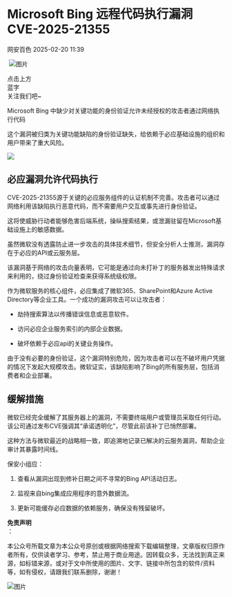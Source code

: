 #  Microsoft Bing 远程代码执行漏洞 CVE-2025-21355   
 网安百色   2025-02-20 11:39  
  
 ![图片](https://mmbiz.qpic.cn/mmbiz_png/1QIbxKfhZo5lNbibXUkeIxDGJmD2Md5vK9ZGS15PBzhF8gRBMk6V7TXMVsSxyqn3vpLuXTg82nHzLRYicg7QtVJQ/640?wx_fmt=other&from=appmsg&wxfrom=5&wx_lazy=1&wx_co=1&tp=webp "")  
  
点击上方  
蓝字  
关注我们吧~  
  
Microsoft Bing 中缺少对关键功能的身份验证允许未经授权的攻击者通过网络执行代码  
  
这个漏洞被归类为关键功能缺陷的身份验证缺失，给依赖于必应基础设施的组织和用户带来了重大风险。  
  
![](https://mmbiz.qpic.cn/mmbiz_jpg/1QIbxKfhZo4HoHUl8mNTsCaNyFDCmbXNUw1doyFsK2e9oh3rz5648AY7l4VJoia8xgv57uqobqk7icSic6lYKWeeg/640?wx_fmt=jpeg&from=appmsg "")  
  
## 必应漏洞允许代码执行  
  
CVE-2025-21355源于关键的必应服务组件的认证机制不完善。攻击者可以通过网络利用该缺陷执行恶意代码，而不需要用户交互或事先进行身份验证。  
  
这将使威胁行动者能够危害后端系统，操纵搜索结果，或泄漏驻留在Microsoft基础设施上的敏感数据。  
  
虽然微软没有透露防止进一步攻击的具体技术细节，但安全分析人士推测，漏洞存在于必应的API或云服务层。  
  
该漏洞基于网络的攻击向量表明，它可能是通过向未打补丁的服务器发出特殊请求来利用的，绕过身份验证检查来获得系统级权限。  
  
作为微软服务的核心组件，必应集成了微软365、SharePoint和Azure Active Directory等企业工具。一个成功的漏洞攻击可以让攻击者：  
- 劫持搜索算法以传播错误信息或恶意软件。  
  
- 访问必应企业服务索引的内部企业数据。  
  
- 破坏依赖于必应api的关键业务操作。  
  
由于没有必要的身份验证，这个漏洞特别危险，因为攻击者可以在不破坏用户凭据的情况下发起大规模攻击。微软证实，该缺陷影响了Bing的所有服务层，包括消费者和企业部署。  
## 缓解措施  
  
微软已经完全缓解了其服务器上的漏洞，不需要终端用户或管理员采取任何行动。该公司通过发布CVE强调其“承诺透明化”，尽管此前该补丁已悄然部署。  
  
这种方法与微软最近的战略相一致，即追溯地记录已解决的云服务漏洞，帮助企业审计其暴露时间线。  
  
保安小组应：  
1. 查看从漏洞出现到修补日期之间不寻常的Bing API活动日志。  
  
1. 监视来自bing集成应用程序的意外数据流。  
  
1. 更新可能缓存必应数据的依赖服务，确保没有残留破坏。  
  
**免责声明**  
：  
  
本公众号所载文章为本公众号原创或根据网络搜索下载编辑整理，文章版权归原作者所有，仅供读者学习、参考，禁止用于商业用途。因转载众多，无法找到真正来源，如标错来源，或对于文中所使用的图片、文字、链接中所包含的软件/资料等，如有侵权，请跟我们联系删除，谢谢！  
  
![图片](https://mmbiz.qpic.cn/mmbiz_jpg/1QIbxKfhZo5lNbibXUkeIxDGJmD2Md5vKicbNtIkdNvibicL87FjAOqGicuxcgBuRjjolLcGDOnfhMdykXibWuH6DV1g/640?wx_fmt=other&from=appmsg&wxfrom=5&wx_lazy=1&wx_co=1&tp=webp "")  
  
  
